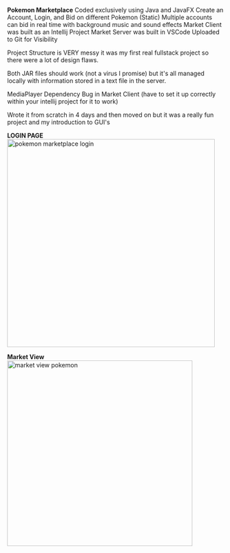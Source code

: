 **Pokemon Marketplace**
Coded exclusively using Java and JavaFX
Create an Account, Login, and Bid on different Pokemon (Static)
Multiple accounts can bid in real time with background music and sound effects
Market Client was built as an Intellij Project 
Market Server was built in VSCode
Uploaded to Git for Visibility

Project Structure is VERY messy it was my first real fullstack project so there were a lot of design flaws.


Both JAR files should work (not a virus I promise) but it's all managed locally with information stored in a text file in the server.

MediaPlayer Dependency Bug in Market Client (have to set it up correctly within your intellij project for it to work)

Wrote it from scratch in 4 days and then moved on but it was a really fun project and my introduction to GUI's

**LOGIN PAGE**
<img width="482" alt="pokemon marketplace login" src="https://user-images.githubusercontent.com/61165807/208618297-9f5fe569-66a8-4f40-8dc0-7a7445f6188b.PNG">

**Market View**
<img width="430" alt="market view pokemon" src="https://user-images.githubusercontent.com/61165807/208618637-27c46bbe-d5ba-4cce-bede-be3e0d4d0ceb.PNG">


